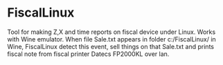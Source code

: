 # FiscalLinux
Tool for making Z,X and time reports on fiscal device under Linux.
Works with Wine emulator. 
When file Sale.txt appears in folder c:/FiscalLinux/ in Wine, FiscalLinux detect this event, sell things on that Sale.txt and prints fiscal note from fiscal printer Datecs FP2000KL over lan.
